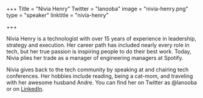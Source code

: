 +++
Title = "Nivia Henry"
Twitter = "lanooba"
image = "nivia-henry.png"
type = "speaker"
linktitle = "nivia-henry"

+++

Nivia Henry is a technologist with over 15 years of experience in leadership, strategy and execution. Her career path has included nearly every role in tech, but her true passion is inspiring people to do their best work. Today, Nivia plies her trade as a manager of engineering managers at Spotify.

Nivia gives back to the tech community by speaking at and chairing tech conferences.  Her hobbies include reading, being a cat-mom, and traveling with her awesome husband Andre. You can find her on Twitter as @lanooba or on [LinkedIn](http://linkedin.com/in/nivia).
